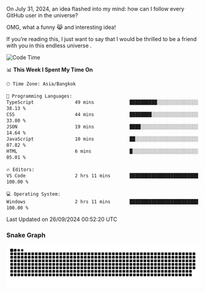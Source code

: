 On July 31, 2024, an idea flashed into my mind: how can I follow every GitHub user in the universe?

OMG, what a funny 😹 and interesting idea!

If you’re reading this, I just want to say that I would be thrilled to be a friend with you in this endless universe . 


<!--START_SECTION:waka-->
![Code Time](http://img.shields.io/badge/Code%20Time-14%20hrs%2035%20mins-blue)

📊 **This Week I Spent My Time On** 

```text
🕑︎ Time Zone: Asia/Bangkok

💬 Programming Languages: 
TypeScript               49 mins             ██████████░░░░░░░░░░░░░░░   38.13 % 
CSS                      44 mins             ████████░░░░░░░░░░░░░░░░░   33.80 % 
JSON                     19 mins             ████░░░░░░░░░░░░░░░░░░░░░   14.64 % 
JavaScript               10 mins             ██░░░░░░░░░░░░░░░░░░░░░░░   07.82 % 
HTML                     6 mins              █░░░░░░░░░░░░░░░░░░░░░░░░   05.01 % 

🔥 Editors: 
VS Code                  2 hrs 11 mins       █████████████████████████   100.00 % 

💻 Operating System: 
Windows                  2 hrs 11 mins       █████████████████████████   100.00 % 
```


 Last Updated on 26/09/2024 00:52:20 UTC
<!--END_SECTION:waka-->

### Snake Graph
![snake graph](https://github.com/tqlucitvn/tqlucitvn/blob/snake-graph-output/github-contribution-grid-snake.svg)
